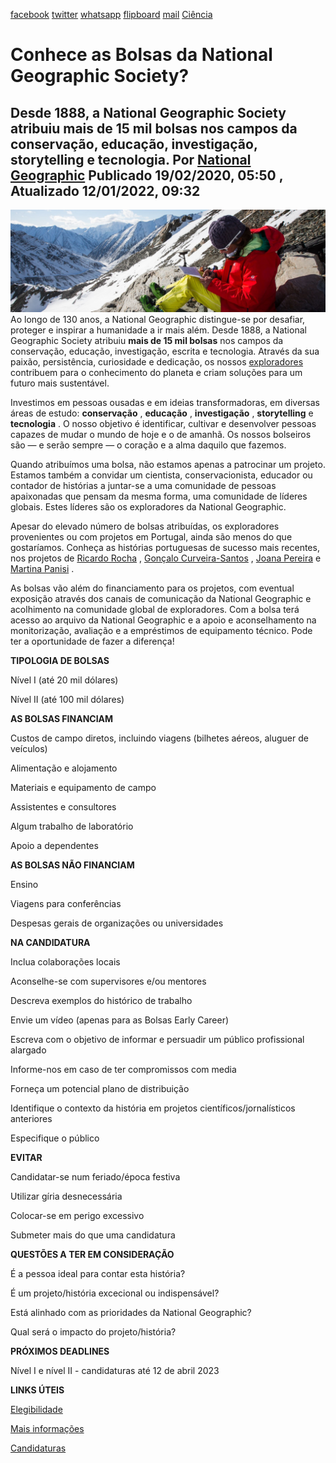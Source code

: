 [facebook](https://www.facebook.com/sharer/sharer.php?u=https%3A%2F%2Fwww.natgeo.pt%2Fciencia%2F2019%2F12%2Fconhece-bolsas-da-national-geographic-society) [twitter](https://twitter.com/share?url=https%3A%2F%2Fwww.natgeo.pt%2Fciencia%2F2019%2F12%2Fconhece-bolsas-da-national-geographic-society&via=natgeo&text=Conhece%20as%20Bolsas%20da%20National%20Geographic%20Society%3F) [whatsapp](https://web.whatsapp.com/send?text=https%3A%2F%2Fwww.natgeo.pt%2Fciencia%2F2019%2F12%2Fconhece-bolsas-da-national-geographic-society) [flipboard](https://share.flipboard.com/bookmarklet/popout?v=2&title=Conhece%20as%20Bolsas%20da%20National%20Geographic%20Society%3F&url=https%3A%2F%2Fwww.natgeo.pt%2Fciencia%2F2019%2F12%2Fconhece-bolsas-da-national-geographic-society) [mail](mailto:?subject=NatGeo&body=https%3A%2F%2Fwww.natgeo.pt%2Fciencia%2F2019%2F12%2Fconhece-bolsas-da-national-geographic-society%20-%20Conhece%20as%20Bolsas%20da%20National%20Geographic%20Society%3F) [Ciência](https://www.natgeo.pt/ciencia) 
# Conhece as Bolsas da National Geographic Society? 
## Desde 1888, a National Geographic Society atribuiu mais de 15 mil bolsas nos campos da conservação, educação, investigação, storytelling e tecnologia. Por [National Geographic](https://www.natgeo.pt/autor/national-geographic) Publicado 19/02/2020, 05:50 , Atualizado 12/01/2022, 09:32 
![](img/files_styles_image_00_public_ee_e1_1c_c_be1_d0_0_d11_dcc_c0_1_1_00_r_00x_0.jpg)
Ao longo de 130 anos, a National Geographic distingue-se por desafiar, proteger e inspirar a humanidade a ir mais além. Desde 1888, a National Geographic Society atribuiu **mais de 15 mil bolsas** nos campos da conservação, educação, investigação, escrita e tecnologia. Através da sua paixão, persistência, curiosidade e dedicação, os nossos [exploradores](https://www.natgeo.pt/exploracao/2019/02/spark-historias-inspiradoras-dos-nossos-exploradores) contribuem para o conhecimento do planeta e criam soluções para um futuro mais sustentável. 

Investimos em pessoas ousadas e em ideias transformadoras, em diversas áreas de estudo: **conservação** , **educação** , **investigação** , **storytelling** e **tecnologia** . O nosso objetivo é identificar, cultivar e desenvolver pessoas capazes de mudar o mundo de hoje e o de amanhã. Os nossos bolseiros são — e serão sempre — o coração e a alma daquilo que fazemos. 

Quando atribuímos uma bolsa, não estamos apenas a patrocinar um projeto. Estamos também a convidar um cientista, conservacionista, educador ou contador de histórias a juntar-se a uma comunidade de pessoas apaixonadas que pensam da mesma forma, uma comunidade de líderes globais. Estes líderes são os exploradores da National Geographic. 

Apesar do elevado número de bolsas atribuídas, os exploradores provenientes ou com projetos em Portugal, ainda são menos do que gostaríamos. Conheça as histórias portuguesas de sucesso mais recentes, nos projetos de [Ricardo Rocha](https://www.natgeo.pt/ciencia/2021/09/entrevista-ricardo-rocha-diversidade-racial-etnica-ciencia-portuguesa) , [Gonçalo Curveira-Santos](https://www.natgeo.pt/animais/2021/02/entrevista-goncalo-curveira-santos-carnivoros-gestao-conservacao) , [Joana Pereira](https://www.natgeo.pt/animais/2021/02/entrevista-joana-pereira-conservacao-da-vida-selvagem) e [Martina Panisi](https://www.natgeo.pt/animais/2019/09/martina-panisi-protege-caracois-gigantes-em-sao-tome-e-principe) . 

As bolsas vão além do financiamento para os projetos, com eventual exposição através dos canais de comunicação da National Geographic e acolhimento na comunidade global de exploradores. Com a bolsa terá acesso ao arquivo da National Geographic e a apoio e aconselhamento na monitorização, avaliação e a empréstimos de equipamento técnico. Pode ter a oportunidade de fazer a diferença! 

**TIPOLOGIA DE BOLSAS** 

Nível I (até 20 mil dólares) 

Nível II (até 100 mil dólares) 

**AS BOLSAS FINANCIAM** 

Custos de campo diretos, incluindo viagens (bilhetes aéreos, aluguer de veículos) 

Alimentação e alojamento 

Materiais e equipamento de campo 

Assistentes e consultores 

Algum trabalho de laboratório 

Apoio a dependentes 

**AS BOLSAS NÃO FINANCIAM** 

Ensino 

Viagens para conferências 

Despesas gerais de organizações ou universidades 

**NA CANDIDATURA** 

Inclua colaborações locais 

Aconselhe-se com supervisores e/ou mentores 

Descreva exemplos do histórico de trabalho 

Envie um vídeo (apenas para as Bolsas Early Career) 

Escreva com o objetivo de informar e persuadir um público profissional alargado 

Informe-nos em caso de ter compromissos com media 

Forneça um potencial plano de distribuição 

Identifique o contexto da história em projetos científicos/jornalísticos anteriores 

Especifique o público 

**EVITAR** 

Candidatar-se num feriado/época festiva 

Utilizar gíria desnecessária 

Colocar-se em perigo excessivo 

Submeter mais do que uma candidatura 

**QUESTÕES A TER EM CONSIDERAÇÃO** 

É a pessoa ideal para contar esta história? 

É um projeto/história excecional ou indispensável? 

Está alinhado com as prioridades da National Geographic? 

Qual será o impacto do projeto/história? 

**PRÓXIMOS DEADLINES** 

Nível I e nível II - candidaturas até 12 de abril 2023 

**LINKS ÚTEIS** 

[Elegibilidade](https://www.nationalgeographic.org/funding-opportunities/grants/how-to-apply/eligibility/) 

[Mais informações](https://www.nationalgeographic.org/funding-opportunities/grants/) 

[Candidaturas](https://www.nationalgeographic.org/funding-opportunities/grants/how-to-apply) 

